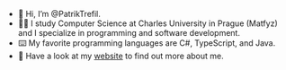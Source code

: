 - 👋 Hi, I’m @PatrikTrefil.
- 👨‍💻 I study Computer Science at Charles University in Prague (Matfyz) and I specialize in programming and software development.
- ⌨️ My favorite programming languages are C#, TypeScript, and Java.
- 👀 Have a look at my [website](https://www.patriktrefil.com) to find out more about me.

<!---
PatrikTrefil/PatrikTrefil is a ✨ special ✨ repository because its `README.md` (this file) appears on your GitHub profile.
You can click the Preview link to take a look at your changes.
--->
